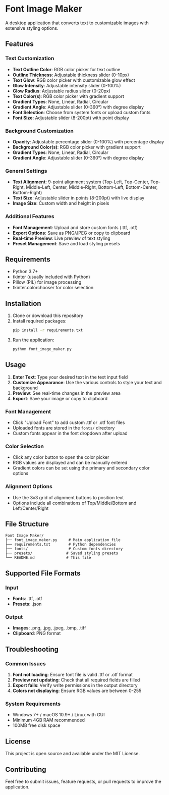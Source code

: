 # Font Image Maker

A desktop application that converts text to customizable images with extensive styling options.

## Features

### Text Customization
- **Text Outline Color**: RGB color picker for text outline
- **Outline Thickness**: Adjustable thickness slider (0-10px)
- **Text Glow**: RGB color picker with customizable glow effect
- **Glow Intensity**: Adjustable intensity slider (0-100%)
- **Glow Radius**: Adjustable radius slider (0-20px)
- **Text Color(s)**: RGB color picker with gradient support
- **Gradient Types**: None, Linear, Radial, Circular
- **Gradient Angle**: Adjustable slider (0-360°) with degree display
- **Font Selection**: Choose from system fonts or upload custom fonts
- **Font Size**: Adjustable slider (8-200pt) with point display

### Background Customization
- **Opacity**: Adjustable percentage slider (0-100%) with percentage display
- **Background Color(s)**: RGB color picker with gradient support
- **Gradient Types**: None, Linear, Radial, Circular
- **Gradient Angle**: Adjustable slider (0-360°) with degree display

### General Settings
- **Text Alignment**: 9-point alignment system (Top-Left, Top-Center, Top-Right, Middle-Left, Center, Middle-Right, Bottom-Left, Bottom-Center, Bottom-Right)
- **Text Size**: Adjustable slider in points (8-200pt) with live display
- **Image Size**: Custom width and height in pixels

### Additional Features
- **Font Management**: Upload and store custom fonts (.ttf, .otf)
- **Export Options**: Save as PNG/JPEG or copy to clipboard
- **Real-time Preview**: Live preview of text styling
- **Preset Management**: Save and load styling presets

## Requirements

- Python 3.7+
- tkinter (usually included with Python)
- Pillow (PIL) for image processing
- tkinter.colorchooser for color selection

## Installation

1. Clone or download this repository
2. Install required packages:
   ```bash
   pip install -r requirements.txt
   ```
3. Run the application:
   ```bash
   python font_image_maker.py
   ```

## Usage

1. **Enter Text**: Type your desired text in the text input field
2. **Customize Appearance**: Use the various controls to style your text and background
3. **Preview**: See real-time changes in the preview area
4. **Export**: Save your image or copy to clipboard

### Font Management
- Click "Upload Font" to add custom .ttf or .otf font files
- Uploaded fonts are stored in the `fonts/` directory
- Custom fonts appear in the font dropdown after upload

### Color Selection
- Click any color button to open the color picker
- RGB values are displayed and can be manually entered
- Gradient colors can be set using the primary and secondary color options

### Alignment Options
- Use the 3x3 grid of alignment buttons to position text
- Options include all combinations of Top/Middle/Bottom and Left/Center/Right

## File Structure

```
Font Image Maker/
├── font_image_maker.py     # Main application file
├── requirements.txt        # Python dependencies
├── fonts/                  # Custom fonts directory
├── presets/               # Saved styling presets
└── README.md              # This file
```

## Supported File Formats

### Input
- **Fonts**: .ttf, .otf
- **Presets**: .json

### Output
- **Images**: .png, .jpg, .jpeg, .bmp, .tiff
- **Clipboard**: PNG format

## Troubleshooting

### Common Issues

1. **Font not loading**: Ensure font file is valid .ttf or .otf format
2. **Preview not updating**: Check that all required fields are filled
3. **Export fails**: Verify write permissions in the output directory
4. **Colors not displaying**: Ensure RGB values are between 0-255

### System Requirements
- Windows 7+ / macOS 10.9+ / Linux with GUI
- Minimum 4GB RAM recommended
- 100MB free disk space

## License

This project is open source and available under the MIT License.

## Contributing

Feel free to submit issues, feature requests, or pull requests to improve the application.

